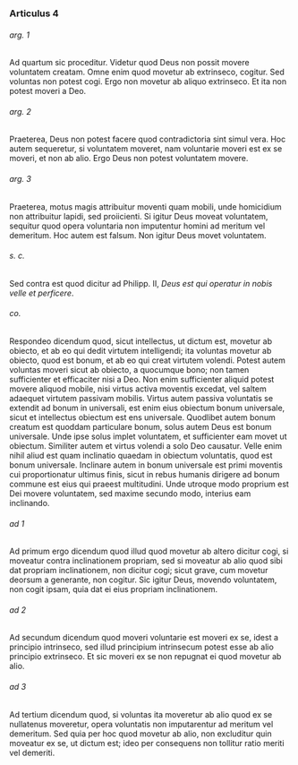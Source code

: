### Articulus 4

###### arg. 1
Ad quartum sic proceditur. Videtur quod Deus non possit movere voluntatem creatam. Omne enim quod movetur ab extrinseco, cogitur. Sed voluntas non potest cogi. Ergo non movetur ab aliquo extrinseco. Et ita non potest moveri a Deo.

###### arg. 2
Praeterea, Deus non potest facere quod contradictoria sint simul vera. Hoc autem sequeretur, si voluntatem moveret, nam voluntarie moveri est ex se moveri, et non ab alio. Ergo Deus non potest voluntatem movere.

###### arg. 3
Praeterea, motus magis attribuitur moventi quam mobili, unde homicidium non attribuitur lapidi, sed proiicienti. Si igitur Deus moveat voluntatem, sequitur quod opera voluntaria non imputentur homini ad meritum vel demeritum. Hoc autem est falsum. Non igitur Deus movet voluntatem.

###### s. c.
Sed contra est quod dicitur ad Philipp. II, *Deus est qui operatur in nobis velle et perficere*.

###### co.
Respondeo dicendum quod, sicut intellectus, ut dictum est, movetur ab obiecto, et ab eo qui dedit virtutem intelligendi; ita voluntas movetur ab obiecto, quod est bonum, et ab eo qui creat virtutem volendi. Potest autem voluntas moveri sicut ab obiecto, a quocumque bono; non tamen sufficienter et efficaciter nisi a Deo. Non enim sufficienter aliquid potest movere aliquod mobile, nisi virtus activa moventis excedat, vel saltem adaequet virtutem passivam mobilis. Virtus autem passiva voluntatis se extendit ad bonum in universali, est enim eius obiectum bonum universale, sicut et intellectus obiectum est ens universale. Quodlibet autem bonum creatum est quoddam particulare bonum, solus autem Deus est bonum universale. Unde ipse solus implet voluntatem, et sufficienter eam movet ut obiectum. Similiter autem et virtus volendi a solo Deo causatur. Velle enim nihil aliud est quam inclinatio quaedam in obiectum voluntatis, quod est bonum universale. Inclinare autem in bonum universale est primi moventis cui proportionatur ultimus finis, sicut in rebus humanis dirigere ad bonum commune est eius qui praeest multitudini. Unde utroque modo proprium est Dei movere voluntatem, sed maxime secundo modo, interius eam inclinando.

###### ad 1
Ad primum ergo dicendum quod illud quod movetur ab altero dicitur cogi, si moveatur contra inclinationem propriam, sed si moveatur ab alio quod sibi dat propriam inclinationem, non dicitur cogi; sicut grave, cum movetur deorsum a generante, non cogitur. Sic igitur Deus, movendo voluntatem, non cogit ipsam, quia dat ei eius propriam inclinationem.

###### ad 2
Ad secundum dicendum quod moveri voluntarie est moveri ex se, idest a principio intrinseco, sed illud principium intrinsecum potest esse ab alio principio extrinseco. Et sic moveri ex se non repugnat ei quod movetur ab alio.

###### ad 3
Ad tertium dicendum quod, si voluntas ita moveretur ab alio quod ex se nullatenus moveretur, opera voluntatis non imputarentur ad meritum vel demeritum. Sed quia per hoc quod movetur ab alio, non excluditur quin moveatur ex se, ut dictum est; ideo per consequens non tollitur ratio meriti vel demeriti.

